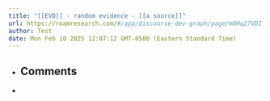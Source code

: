 ```yaml
---
title: "[[EVD]] - random evidence - [[a source]]"
url: https://roamresearch.com/#/app/discourse-dev-graph/page/m0Hq27VDI
author: Test
date: Mon Feb 10 2025 12:07:12 GMT-0500 (Eastern Standard Time)
---
```


- ## Comments
- 
